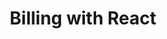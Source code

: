 ---
title: Billing with React
description: Integrate stripe subscription billing in React
weight: 56
lastmod: 2020-04-20T10:23:30-09:00
draft: false
vimeo: 
icon: react
video_length: 1:00
---